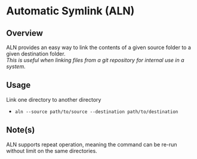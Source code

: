 # Automatic Symlink (ALN)

## Overview

ALN provides an easy way to link the contents of a given source folder to a given destination folder.  
*This is useful when linking files from a git repository for internal use in a system.*

## Usage

Link one directory to another directory  

* `aln --source path/to/source --destination path/to/destination`

## Note(s)

ALN supports repeat operation, meaning the command can be re-run without limit on the same directories.  

